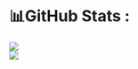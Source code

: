 # 📊GitHub Stats :
![](https://github-readme-stats.vercel.app/api?username=NguyenBui256&theme=tokyonight&hide_border=false&include_all_commits=false&count_private=false)<br/>
![](https://github-readme-stats.vercel.app/api/top-langs/?username=NguyenBui256&theme=tokyonight&hide_border=false&include_all_commits=false&count_private=false&layout=compact)
